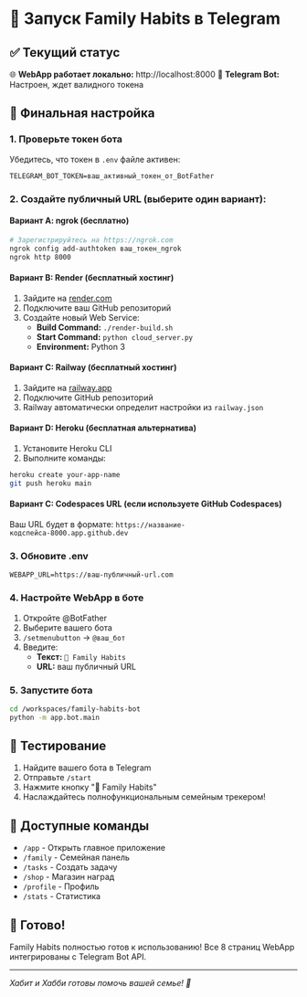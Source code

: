# 🚀 Запуск Family Habits в Telegram

## ✅ Текущий статус

🌐 **WebApp работает локально:** http://localhost:8000
🤖 **Telegram Bot:** Настроен, ждет валидного токена

## 🔧 Финальная настройка

### 1. Проверьте токен бота
Убедитесь, что токен в `.env` файле активен:
```
TELEGRAM_BOT_TOKEN=ваш_активный_токен_от_BotFather
```

### 2. Создайте публичный URL (выберите один вариант):

#### Вариант A: ngrok (бесплатно)
```bash
# Зарегистрируйтесь на https://ngrok.com
ngrok config add-authtoken ваш_токен_ngrok
ngrok http 8000
```

#### Вариант B: Render (бесплатный хостинг)
1. Зайдите на [render.com](https://render.com)
2. Подключите ваш GitHub репозиторий
3. Создайте новый Web Service:
   - **Build Command:** `./render-build.sh`
   - **Start Command:** `python cloud_server.py`
   - **Environment:** Python 3

#### Вариант C: Railway (бесплатный хостинг)  
1. Зайдите на [railway.app](https://railway.app)
2. Подключите GitHub репозиторий
3. Railway автоматически определит настройки из `railway.json`

#### Вариант D: Heroku (бесплатная альтернатива)
1. Установите Heroku CLI
2. Выполните команды:
```bash
heroku create your-app-name
git push heroku main
```

#### Вариант C: Codespaces URL (если используете GitHub Codespaces)
Ваш URL будет в формате: `https://название-кодспейса-8000.app.github.dev`

### 3. Обновите .env
```
WEBAPP_URL=https://ваш-публичный-url.com
```

### 4. Настройте WebApp в боте
1. Откройте @BotFather
2. Выберите вашего бота
3. `/setmenubutton` → `@ваш_бот`
4. Введите:
   - **Текст:** `🌱 Family Habits`
   - **URL:** ваш публичный URL

### 5. Запустите бота
```bash
cd /workspaces/family-habits-bot
python -m app.bot.main
```

## 🎯 Тестирование

1. Найдите вашего бота в Telegram
2. Отправьте `/start`
3. Нажмите кнопку "🌱 Family Habits"
4. Наслаждайтесь полнофункциональным семейным трекером!

## 📱 Доступные команды

- `/app` - Открыть главное приложение
- `/family` - Семейная панель
- `/tasks` - Создать задачу  
- `/shop` - Магазин наград
- `/profile` - Профиль
- `/stats` - Статистика

## 🎊 Готово!

Family Habits полностью готов к использованию! Все 8 страниц WebApp интегрированы с Telegram Bot API.

---

*Хабит и Хабби готовы помочь вашей семье! 🌱*